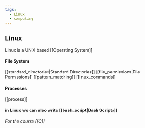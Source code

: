 ```yaml
---
tags:
  - Linux
  - computing
---
```

## Linux

Linux is a UNIX based [[Operating System]]

#### File System
[[standard_directories|Standard Directories]]
[[file_permissions|File Permissions]]
[[pattern_matching]]
[[linux_commands]]
#### Processes
[[process]]

#### in Linux we can also write [[bash_script|Bash Scripts]]

*For the course [[C]]*